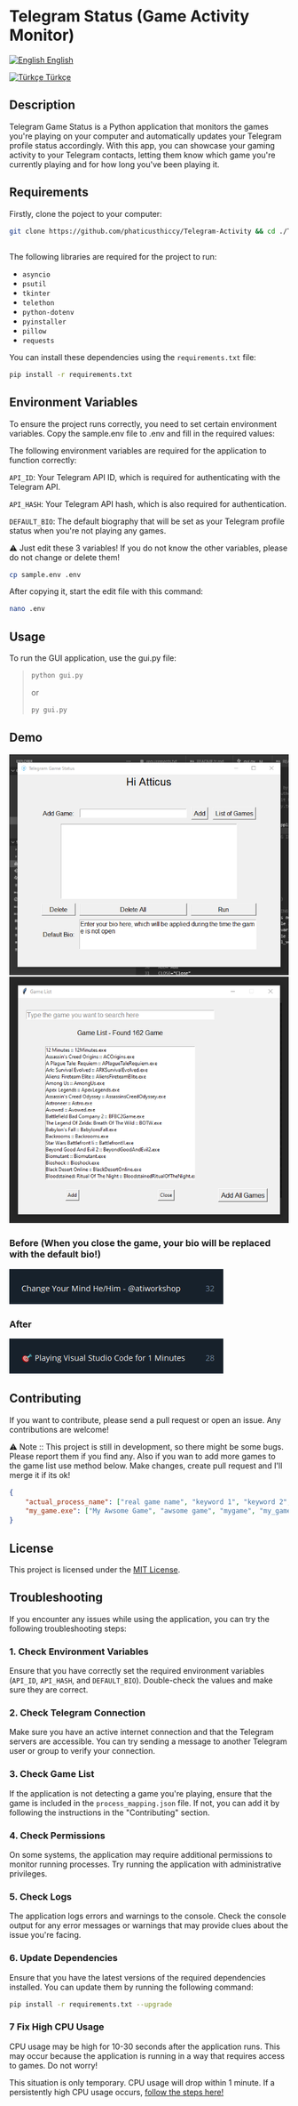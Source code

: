# Telegram Status (Game Activity Monitor)

[<img src="https://images.emojiterra.com/openmoji/v15.0/512px/1f1ec-1f1e7.png" alt="English" width="30" height="30"> English](README.md)

[<img src="https://images.emojiterra.com/openmoji/v15.0/512px/1f1f9-1f1f7.png" alt="Türkçe" width="30" height="30"> Türkçe](README.tr.md)


## Description

Telegram Game Status is a Python application that monitors the games you're playing on your computer and automatically updates your Telegram profile status accordingly. With this app, you can showcase your gaming activity to your Telegram contacts, letting them know which game you're currently playing and for how long you've been playing it.


## Requirements

Firstly, clone the poject to your computer:

```bash
git clone https://github.com/phaticusthiccy/Telegram-Activity && cd ./Telegram-Activity
```

## 

The following libraries are required for the project to run:

- `asyncio`
- `psutil`
- `tkinter`
- `telethon`
- `python-dotenv`
- `pyinstaller`
- `pillow`
- `requests`

You can install these dependencies using the `requirements.txt` file:

```bash
pip install -r requirements.txt
```

## Environment Variables
To ensure the project runs correctly, you need to set certain environment variables. Copy the sample.env file to .env and fill in the required values:

The following environment variables are required for the application to function correctly:

``API_ID``: Your Telegram API ID, which is required for authenticating with the Telegram API.

``API_HASH``: Your Telegram API hash, which is also required for authentication.

``DEFAULT_BIO``: The default biography that will be set as your Telegram profile status when you're not playing any games.

⚠ Just edit these 3 variables! If you do not know the other variables, please do not change or delete them!

```bash
cp sample.env .env
```

After copying it, start the edit file with this command:

```bash
nano .env
```

## Usage
To run the GUI application, use the gui.py file:

> ```bash
> python gui.py
> ```
> or
> ```bash
> py gui.py
> ```


## Demo

![Main Menu](src/main_page_en.png)
![Game List](src/game_list_en.png)


### Before (When you close the game, your bio will be replaced with the default bio!) 

![Before](src/before.png)

### After

![After](src/after_en.png)


## Contributing
If you want to contribute, please send a pull request or open an issue. Any contributions are welcome!

⚠ Note :: This project is still in development, so there might be some bugs. Please report them if you find any. Also if you wan to add more games to the game list use method below. Make changes, create pull request and I'll merge it if its ok!

```json
{
    "actual_process_name": ["real game name", "keyword 1", "keyword 2", "keyword n..", "actual_process_name"],
    "my_game.exe": ["My Awsome Game", "awsome game", "mygame", "my_game.exe"]
}
```

## License
This project is licensed under the [MIT License](LICENSE).

## Troubleshooting

If you encounter any issues while using the application, you can try the following troubleshooting steps:

### 1. Check Environment Variables
Ensure that you have correctly set the required environment variables (`API_ID`, `API_HASH`, and `DEFAULT_BIO`). Double-check the values and make sure they are correct.

### 2. Check Telegram Connection
Make sure you have an active internet connection and that the Telegram servers are accessible. You can try sending a message to another Telegram user or group to verify your connection.

### 3. Check Game List
If the application is not detecting a game you're playing, ensure that the game is included in the `process_mapping.json` file. If not, you can add it by following the instructions in the "Contributing" section.

### 4. Check Permissions
On some systems, the application may require additional permissions to monitor running processes. Try running the application with administrative privileges.

### 5. Check Logs
The application logs errors and warnings to the console. Check the console output for any error messages or warnings that may provide clues about the issue you're facing.

### 6. Update Dependencies
Ensure that you have the latest versions of the required dependencies installed. You can update them by running the following command:

```bash
pip install -r requirements.txt --upgrade
```

### 7 Fix High CPU Usage
CPU usage may be high for 10-30 seconds after the application runs. This may occur because the application is running in a way that requires access to games. Do not worry!

This situation is only temporary. CPU usage will drop within 1 minute. If a persistently high CPU usage occurs, [follow the steps here!](https://github.com/phaticusthiccy/Telegram-Activity/wiki/High-CPU-Usage-Solution)